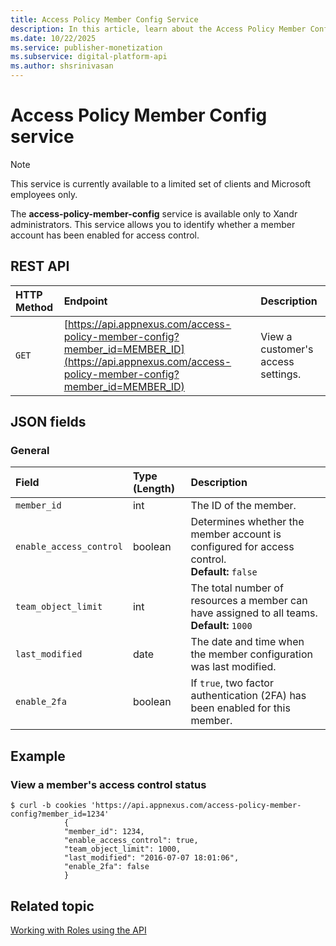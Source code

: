 ```yaml
---
title: Access Policy Member Config Service
description: In this article, learn about the Access Policy Member Config service, their JSON fields, and REST API with a thorough example.
ms.date: 10/22/2025
ms.service: publisher-monetization
ms.subservice: digital-platform-api
ms.author: shsrinivasan
---
```


# Access Policy Member Config service

> [!NOTE]
> This service is currently available to a limited set of clients and Microsoft employees only.

The **access-policy-member-config** service is available only to Xandr administrators. This service allows you to identify whether a member account has been enabled for access control.

## REST API

| HTTP Method | Endpoint | Description |
|:---|:---|:---|
| `GET` | [https://api.appnexus.com/access-policy-member-config?member_id=MEMBER_ID](https://api.appnexus.com/access-policy-member-config?member_id=MEMBER_ID) | View a customer's access settings. |

## JSON fields

### General

| Field | Type (Length) | Description |
|:---|:---|:---|
| `member_id` | int | The ID of the member. |
| `enable_access_control` | boolean | Determines whether the member account is configured for access control.<br>**Default:** `false` |
| `team_object_limit` | int | The total number of resources a member can have assigned to all teams.<br>**Default:** `1000` |
| `last_modified` | date | The date and time when the member configuration was last modified. |
| `enable_2fa` | boolean | If `true`, two factor authentication (2FA) has been enabled for this member. |

## Example

### View a member's access control status

```
$ curl -b cookies 'https://api.appnexus.com/access-policy-member-config?member_id=1234'
            {
            "member_id": 1234,
            "enable_access_control": true,
            "team_object_limit": 1000,
            "last_modified": "2016-07-07 18:01:06",
            "enable_2fa": false
            }
```

## Related topic

[Working with Roles using the API](working-with-roles-using-the-api.md)
